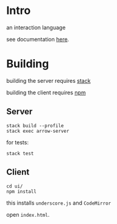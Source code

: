 # Intro

an interaction language

see documentation [here](docs/index.md).

# Building

building the server requires [stack](https://docs.haskellstack.org/en/stable/README/)

building the client requires [npm](https://www.npmjs.com/get-npm)

## Server

```
stack build --profile
stack exec arrow-server
```

for tests:

```
stack test
```

## Client

```
cd ui/
npm install
```

this installs `underscore.js` and `CodeMirror`

open `index.html`.
